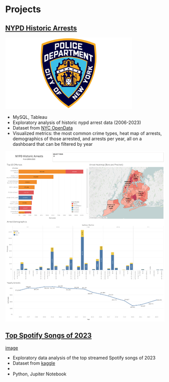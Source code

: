 # Projects

## [NYPD Historic Arrests](https://github.com/kennyhj/nypd_arrests/tree/main)
 <img src = "/images/nypd%20logo.jpg" width = "400">
 
- MySQL, Tableau
- Exploratory analysis of historic nypd arrest data (2006-2023)
- Dataset from [NYC OpenData](https://data.cityofnewyork.us/Public-Safety/NYPD-Arrests-Data-Historic-/8h9b-rp9u/about_data)
- Visualized metrics: the most common crime types, heat map of arrests, demographics of those arrested, and arrests per year, all on a dashboard that can be filtered by year
<img src = "https://github.com/kennyhj/portfolio/blob/main/images/NYPD%20Arrest%20Dashboard.png" width = "600">

## [Top Spotify Songs of 2023](repolink)
[image](linktoimage)
- Exploratory data analysis of the top streamed Spotify songs of 2023
- Dataset from [kaggle](link)
- 
- Python, Jupiter Notebook

